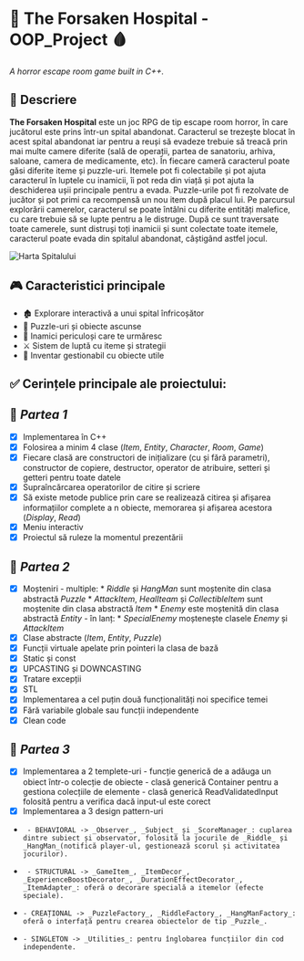 # 🏥 The Forsaken Hospital - OOP_Project 🩸  
_A horror escape room game built in C++._

## 📖 Descriere
**The Forsaken Hospital** este un joc RPG de tip escape room horror, în care jucătorul este prins într-un spital abandonat. Caracterul se trezește blocat în acest spital abandonat iar pentru a reuși să evadeze trebuie să treacă prin mai multe camere diferite (sală de operații, partea de sanatoriu, arhiva, saloane, camera de medicamente, etc). În fiecare cameră caracterul poate găsi diferite iteme și puzzle-uri. Itemele pot fi colectabile și pot ajuta caracterul în luptele cu inamicii, îi pot reda din viață și pot ajuta la deschiderea ușii principale pentru a evada. Puzzle-urile pot fi rezolvate de jucător și pot primi ca recompensă un nou item după placul lui. Pe parcursul explorării camerelor, caracterul se poate întâlni cu diferite entități malefice, cu care trebuie să se lupte pentru a le distruge. După ce sunt traversate toate camerele, sunt distruși toți inamicii și sunt colectate toate itemele, caracterul poate evada din spitalul abandonat, câștigând astfel jocul.  

![Harta Spitalului](assets/harta_spital.png "Harta Spitalului:")

## 🎮 Caracteristici principale  
- 🏚️ Explorare interactivă a unui spital înfricoșător  
- 🧩 Puzzle-uri și obiecte ascunse  
- 👻 Inamici periculoși care te urmăresc  
- ⚔️ Sistem de luptă cu iteme și strategii  
- 🔦 Inventar gestionabil cu obiecte utile  

## ✅ Cerințele principale ale proiectului:
## 📌 _Partea 1_
  * [x] Implementarea în C++
  * [x] Folosirea a minim 4 clase (_Item_, _Entity_, _Character_, _Room_, _Game_)
  * [x] Fiecare clasă are constructori de inițializare (cu și fără parametri), constructor de copiere, destructor, operator de atribuire, setteri și getteri pentru toate datele
  * [x] Supraîncărcarea operatorilor de citire și scriere
  * [x] Să existe metode publice prin care se realizează citirea și afișarea informațiilor complete a n obiecte, memorarea și afișarea acestora (_Display_, _Read_)
  * [x] Meniu interactiv
  * [x] Proiectul să ruleze la momentul prezentării
       
## 📌 _Partea 2_
  * [x] Moșteniri
        - multiple: * _Riddle_ și _HangMan_ sunt moștenite din clasa abstractă _Puzzle_
                    * _AttackItem_, _HealIteam_ și _CollectibleItem_ sunt moștenite din clasa abstractă _Item_
                    * _Enemy_ este moștenită din clasa abstractă _Entity_
        - în lanț: * _SpecialEnemy_ moștenește clasele _Enemy_ și _AttackItem_
  * [x] Clase abstracte (_Item_, _Entity_, _Puzzle_)
  * [x] Funcții virtuale apelate prin pointeri la clasa de bază
  * [x] Static și const
  * [x] UPCASTING și DOWNCASTING
  * [x] Tratare excepții
  * [x] STL
  * [x] Implementarea a cel puțin două funcționalități noi specifice temei
  * [x] Fără variabile globale sau funcții independente
  * [x] Clean code
        
## 📌 _Partea 3_
  * [x] Implementarea a 2 templete-uri
        - funcție generică de a adăuga un obiect într-o colecție de obiecte
        - clasă generică Container pentru a gestiona colecțiile de elemente
        - clasă generică ReadValidatedInput folosită pentru a verifica dacă input-ul este corect
  * [x] Implementarea a 3 design pattern-uri
  *      - BEHAVIORAL -> _Observer_, _Subject_ și _ScoreManager_: cuplarea dintre subiect și observator, folosită la jocurile de _Riddle_ și _HangMan_(notifică player-ul, gestionează scorul și activitatea jocurilor).
  *      - STRUCTURAL -> _GameItem_, _ItemDecor_, _ExperienceBoostDecorator_, _DurationEffectDecorator_, _ItemAdapter_: oferă o decorare specială a itemelor (efecte speciale).
  *     - CREAȚIONAL -> _PuzzleFactory_, _RiddleFactory_, _HangManFactory_: oferă o interfață pentru crearea obiectelor de tip _Puzzle_.
  *     - SINGLETON -> _Utilities_: pentru înglobarea funcțiilor din cod independente.
        
